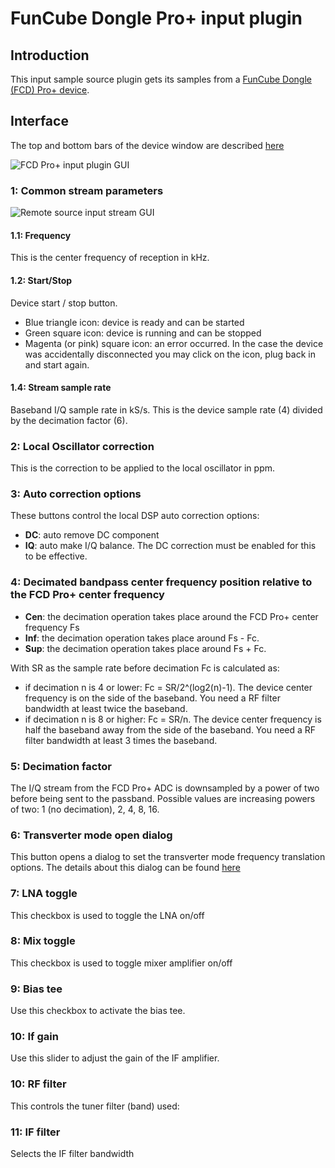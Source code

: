 <h1>FunCube Dongle Pro+ input plugin</h1>

<h2>Introduction</h2>

This input sample source plugin gets its samples from a [FunCube Dongle (FCD) Pro+ device](http://www.funcubedongle.com/?page_id=1073).

<h2>Interface</h2>

The top and bottom bars of the device window are described [here](../../../sdrgui/device/readme.md)

![FCD Pro+ input plugin GUI](../../../doc/img/FCDProPlus_plugin.png)

<h3>1: Common stream parameters</h3>

![Remote source input stream GUI](../../../doc/img/RemoteInput_plugin_01.png)

<h4>1.1: Frequency</h4>

This is the center frequency of reception in kHz.

<h4>1.2: Start/Stop</h4>

Device start / stop button.

  - Blue triangle icon: device is ready and can be started
  - Green square icon: device is running and can be stopped
  - Magenta (or pink) square icon: an error occurred. In the case the device was accidentally disconnected you may click on the icon, plug back in and start again.

<h4>1.4: Stream sample rate</h4>

Baseband I/Q sample rate in kS/s. This is the device sample rate (4) divided by the decimation factor (6).

<h3>2: Local Oscillator correction</h3>

This is the correction to be applied to the local oscillator in ppm.

<h3>3: Auto correction options</h3>

These buttons control the local DSP auto correction options:

  - **DC**: auto remove DC component
  - **IQ**: auto make I/Q balance. The DC correction must be enabled for this to be effective.

<h3>4: Decimated bandpass center frequency position relative to the FCD Pro+ center frequency</h3>

  - **Cen**: the decimation operation takes place around the FCD Pro+ center frequency Fs
  - **Inf**: the decimation operation takes place around Fs - Fc.
  - **Sup**: the decimation operation takes place around Fs + Fc.

With SR as the sample rate before decimation Fc is calculated as:

  - if decimation n is 4 or lower:  Fc = SR/2^(log2(n)-1). The device center frequency is on the side of the baseband. You need a RF filter bandwidth at least twice the baseband.
  - if decimation n is 8 or higher: Fc = SR/n. The device center frequency is half the baseband away from the side of the baseband. You need a RF filter bandwidth at least 3 times the baseband.

<h3>5: Decimation factor</h3>

The I/Q stream from the FCD Pro+ ADC is downsampled by a power of two before being sent to the passband. Possible values are increasing powers of two: 1 (no decimation), 2, 4, 8, 16.

<h3>6: Transverter mode open dialog</h3>

This button opens a dialog to set the transverter mode frequency translation options. The details about this dialog can be found [here](../../../sdrgui/gui/transverterdialog.md)

<h3>7: LNA toggle</h3>

This checkbox is used to toggle the LNA on/off

<h3>8: Mix toggle</h3>

This checkbox is used to toggle mixer amplifier on/off

<h3>9: Bias tee</h3>

Use this checkbox to activate the bias tee.

<h3>10: If gain</h3>

Use this slider to adjust the gain of the IF amplifier.

<h3>10: RF filter</h3>

This controls the tuner filter (band) used:

<h3>11: IF filter</h2>

Selects the IF filter bandwidth
